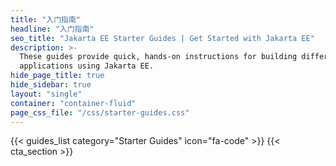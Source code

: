 ```yaml
---
title: "入门指南"
headline: "入门指南"
seo_title: "Jakarta EE Starter Guides | Get Started with Jakarta EE"
description: >-
  These guides provide quick, hands-on instructions for building different
  applications using Jakarta EE.
hide_page_title: true
hide_sidebar: true
layout: "single"
container: "container-fluid"
page_css_file: "/css/starter-guides.css"
---
```


{{< guides_list category="Starter Guides" icon="fa-code" >}}
{{< cta_section >}}
